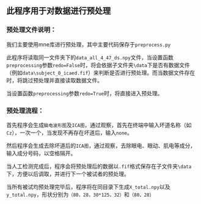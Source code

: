 ## 此程序用于对数据进行预处理

### 预处理文件说明：
我们主要使用mne库进行预处理，其中主要代码保存于`preprocess.py`

此程序将读取同一文件夹下的`data_all_4_47_ds.npy`文件，当设置函数`preprocessing`参数`redo=False`时，将会依据子文件夹`\data`下是否有数据文件（例如`data\subject_0_icaed.fif`）来判断是否进行预处理。而当数据文件存在时，将跳过预处理并直接读取数据文件。

当设置函数`preprocessing`参数`redo=True`时，将直接进入预处理。

### 预处理流程：
首先程序会生成`脑电波形图`及`ICA图`，通过观察，首先在终端中输入坏道名称（如`Cz`），一次一个，当发现不再存在坏道后，输入`none`。

然后程序会生成去除坏道后的`ICA图`，通过观察，去除眼电、眼动、肌电等成分，输入成分号码，以空格隔开。

当人工检测完成后，程序会将预处理后的数据以`.fif`格式保存在子文件夹`\data`下，方便以后调取，并进行下一个被试者的预处理。

当所有被试均预处理完毕后，程序将在同目录下生成`X_total.npy`以及`y_total.npy`，形状分别为`（80，28，30*125，32）`和`（80，28）`